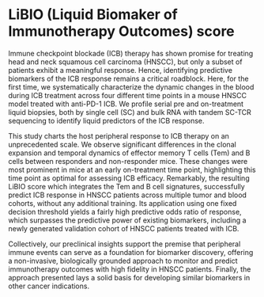 # LiBIO (Liquid Biomaker of Immunotherapy Outcomes) score
Immune checkpoint blockade (ICB) therapy has shown promise for treating head and neck squamous cell carcinoma (HNSCC), but only a subset of patients exhibit a meaningful response. Hence, identifying predictive biomarkers of the ICB response remains a critical roadblock. Here, for the first time, we systematically characterize the dynamic changes in the blood during ICB treatment across four different time points in a mouse HNSCC model treated with anti-PD-1 ICB. We profile serial pre and on-treatment liquid biopsies, both by single cell (SC) and bulk RNA with tandem SC-TCR sequencing to identify liquid predictors of the ICB response. 

This study charts the host peripheral response to ICB therapy on an unprecedented scale. We observe significant differences in the clonal expansion and temporal dynamics of effector memory T cells (Tem) and B cells between responders and non-responder mice. These changes were most prominent in mice at an early on-treatment time point, highlighting this time point as optimal for assessing ICB efficacy. Remarkably, the resulting LiBIO score which integrates the Tem and B cell signatures, successfully predict ICB response in HNSCC patients across multiple tumor and blood cohorts, without any additional training. Its application using one fixed decision threshold yields a fairly high predictive odds ratio of response, which surpasses the predictive power of existing biomarkers, including a newly generated validation cohort of HNSCC patients treated with ICB.  

Collectively, our preclinical insights support the premise that peripheral immune events can serve as a foundation for biomarker discovery, offering a non-invasive, biologically grounded approach to monitor and predict immunotherapy outcomes with high fidelity in HNSCC patients. Finally, the approach presented lays a solid basis for developing similar biomarkers in other cancer indications. 

